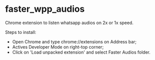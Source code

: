 # faster_wpp_audios
Chrome extension to listen whatsapp audios on 2x or 1x speed. 

Steps to install:

- Open Chrome and type chrome://extensions on Address bar;
- Actives Developer Mode on right-top corner;
- Click on 'Load unpacked extension' and select Faster Audios folder.
